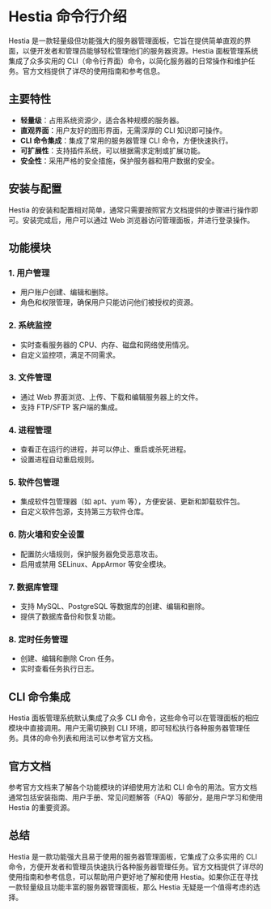 # Hestia 命令行介绍

Hestia 是一款轻量级但功能强大的服务器管理面板，它旨在提供简单直观的界面，以便开发者和管理员能够轻松管理他们的服务器资源。Hestia 面板管理系统集成了众多实用的 CLI（命令行界面）命令，以简化服务器的日常操作和维护任务。官方文档提供了详尽的使用指南和参考信息。

## 主要特性

- **轻量级**：占用系统资源少，适合各种规模的服务器。
- **直观界面**：用户友好的图形界面，无需深厚的 CLI 知识即可操作。
- **CLI 命令集成**：集成了常用的服务器管理 CLI 命令，方便快速执行。
- **可扩展性**：支持插件系统，可以根据需求定制或扩展功能。
- **安全性**：采用严格的安全措施，保护服务器和用户数据的安全。

## 安装与配置

Hestia 的安装和配置相对简单，通常只需要按照官方文档提供的步骤进行操作即可。安装完成后，用户可以通过 Web 浏览器访问管理面板，并进行登录操作。

## 功能模块

### 1. 用户管理

- 用户账户创建、编辑和删除。
- 角色和权限管理，确保用户只能访问他们被授权的资源。

### 2. 系统监控

- 实时查看服务器的 CPU、内存、磁盘和网络使用情况。
- 自定义监控项，满足不同需求。

### 3. 文件管理

- 通过 Web 界面浏览、上传、下载和编辑服务器上的文件。
- 支持 FTP/SFTP 客户端的集成。

### 4. 进程管理

- 查看正在运行的进程，并可以停止、重启或杀死进程。
- 设置进程自动重启规则。

### 5. 软件包管理

- 集成软件包管理器（如 apt、yum 等），方便安装、更新和卸载软件包。
- 自定义软件包源，支持第三方软件仓库。

### 6. 防火墙和安全设置

- 配置防火墙规则，保护服务器免受恶意攻击。
- 启用或禁用 SELinux、AppArmor 等安全模块。

### 7. 数据库管理

- 支持 MySQL、PostgreSQL 等数据库的创建、编辑和删除。
- 提供了数据库备份和恢复功能。

### 8. 定时任务管理

- 创建、编辑和删除 Cron 任务。
- 实时查看任务执行日志。

## CLI 命令集成

Hestia 面板管理系统默认集成了众多 CLI 命令，这些命令可以在管理面板的相应模块中直接调用。用户无需切换到 CLI 环境，即可轻松执行各种服务器管理任务。具体的命令列表和用法可以参考官方文档。

## 官方文档

参考官方文档来了解各个功能模块的详细使用方法和 CLI 命令的用法。官方文档通常包括安装指南、用户手册、常见问题解答（FAQ）等部分，是用户学习和使用 Hestia 的重要资源。

## 总结

Hestia 是一款功能强大且易于使用的服务器管理面板，它集成了众多实用的 CLI 命令，方便开发者和管理员快速执行各种服务器管理任务。官方文档提供了详尽的使用指南和参考信息，可以帮助用户更好地了解和使用 Hestia。如果你正在寻找一款轻量级且功能丰富的服务器管理面板，那么 Hestia 无疑是一个值得考虑的选择。